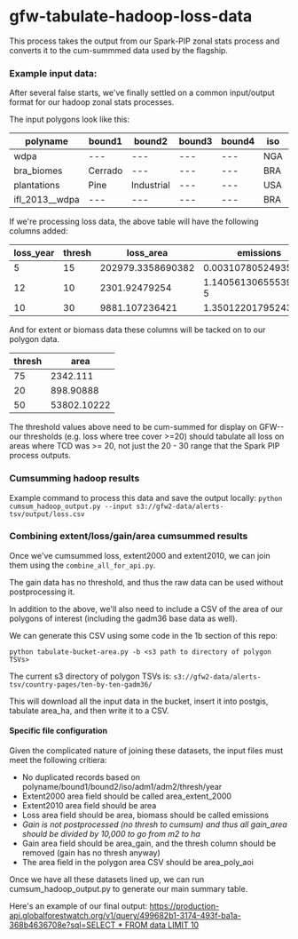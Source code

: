 # gfw-tabulate-hadoop-loss-data

This process takes the output from our Spark-PIP zonal stats process and converts it to the cum-summmed data used by the flagship.

### Example input data:

After several false starts, we've finally settled on a common input/output format for our hadoop zonal stats processes.

The input polygons look like this:

| polyname | bound1 | bound2 | bound3 | bound4 | iso | adm1 | adm2 |
| --- | --- | --- | --- | --- | --- | --- | --- |
| wdpa | --- | --- | --- | --- | NGA | 26 | 539 |
| bra_biomes | Cerrado | --- | --- | --- | BRA | 23 | 4351 |
| plantations | Pine | Industrial | --- | --- | USA | 17 | 212 |
| ifl_2013__wdpa | --- | --- | --- | --- | BRA | 23 | 4351 |

If we're processing loss data, the above table will have the following columns added:

| loss_year | thresh | loss_area | emissions |
| --- | --- | --- | --- |
| 5|15|202979.3358690382|0.003107805249357181
|12|10|2301.92479254|1.1405613065553998E-5
|10|30|9881.107236421|1.35012201795243E-4

And for extent or biomass data these columns will be tacked on to our polygon data.

| thresh | area |
| --- | --- |
|75|2342.111|
|20|898.90888|
|50|53802.10222|

The threshold values above need to be cum-summed for display on GFW-- our thresholds (e.g. loss where tree cover >=20) should tabulate all loss on areas where TCD was >= 20, not just the 20 - 30 range that the Spark PIP process outputs.

### Cumsumming hadoop results
Example command to process this data and save the output locally:
`python cumsum_hadoop_output.py --input s3://gfw2-data/alerts-tsv/output/loss.csv`

### Combining extent/loss/gain/area cumsummed results

Once we've cumsummed loss, extent2000 and extent2010, we can join them using the `combine_all_for_api.py`.

The gain data has no threshold, and thus the raw data can be used without postprocessing it.

In addition to the above, we'll also need to include a CSV of the area of our polygons of interest (including the gadm36 base data as well).

We can generate this CSV using some code in the 1b section of this repo:

`python tabulate-bucket-area.py -b <s3 path to directory of polygon TSVs>`

The current s3 directory of polygon TSVs is:
`s3://gfw2-data/alerts-tsv/country-pages/ten-by-ten-gadm36/`

This will download all the input data in the bucket, insert it into postgis, tabulate area_ha, and then write it to a CSV.

#### Specific file configuration

Given the complicated nature of joining these datasets, the input files must meet the following critiera:

- No duplicated records based on polyname/bound1/bound2/iso/adm1/adm2/thresh/year
- Extent2000 area field should be called area_extent_2000
- Extent2010 area field should be area
- Loss area field should be area, biomass should be called emissions
- *Gain is not postprocessed (no thresh to cumsum) and thus all gain_area should be divided by 10,000 to go from m2 to ha*
- Gain area field should be area_gain, and the thresh column should be removed (gain has no thresh anyway)
- The area field in the polygon area CSV should be area_poly_aoi


Once we have all these datasets lined up, we can run cumsum_hadoop_output.py to generate our main summary table.

Here's an example of our final output:
[https://production-api.globalforestwatch.org/v1/query/499682b1-3174-493f-ba1a-368b4636708e?sql=SELECT * FROM data LIMIT 10](https://production-api.globalforestwatch.org/v1/query/499682b1-3174-493f-ba1a-368b4636708e?sql=SELECT%20*%20FROM%20data%20LIMIT%2010)
